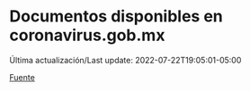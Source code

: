 # Documentos disponibles en coronavirus.gob.mx

Última actualización/Last update: 2022-07-22T19:05:01-05:00

 [Fuente](https://coronavirus.gob.mx/)

